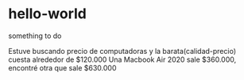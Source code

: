 # hello-world
something to do

Estuve buscando precio de computadoras y la barata(calidad-precio) cuesta alrededor de $120.000
Una Macbook Air 2020 sale $360.000, encontré otra que sale $630.000
